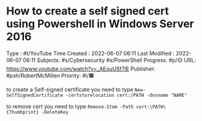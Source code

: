 # How to create a self signed cert using Powershell in Windows Server 2016
Type : #t/YouTube
Time Created : 2022-06-07 06:11
Last Modified : 2022-06-07 06:11
Subjects: #s/Cybersecurity #s/PowerShell 
Progress: #p/🟡 
URL: https://www.youtube.com/watch?v=_AEouUSf7lE
Publisher: #psh/RobertMcMillen
Priority: #i/🟧 

to create a Self-signed certificate you need to type `New-SelfSignedCertificate -certstorelocation cert:/PATH -dnsname "NAME"`

to remove cert you need to type `Remove-Item -Path cert:\PATH\{Thumbprint} -DeleteKey`
